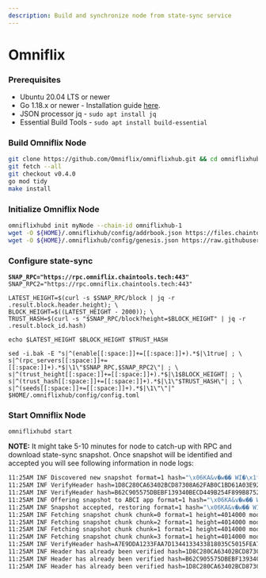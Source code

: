 ```yaml
---
description: Build and synchronize node from state-sync service
---
```


# Omniflix

### Prerequisites

* Ubuntu 20.04 LTS or newer
* Go 1.18.x or newer - Installation guide [here](../../../../guides/installation/install-golang.md).
* JSON processor jq - `sudo apt install jq`
* Essential Build Tools - `sudo apt install build-essential`

### Build Omniflix Node

```bash
git clone https://github.com/Omniflix/omniflixhub.git && cd omniflixhub
git fetch --all
git checkout v0.4.0
go mod tidy
make install
```

### Initialize Omniflix Node

```bash
omniflixhubd init myNode --chain-id omniflixhub-1
wget -O ${HOME}/.omniflixhub/config/addrbook.json https://files.chaintools.tech/chains/omniflix/addrbook.json
wget -O ${HOME}/.omniflixhub/config/genesis.json https://raw.githubusercontent.com/OmniFlix/mainnet/main/omniflixhub-1/genesis.json
```

### Configure state-sync

<pre class="language-bash"><code class="lang-bash"><strong>SNAP_RPC="https://rpc.omniflix.chaintools.tech:443"
</strong>SNAP_RPC2="https://rpc.omniflix.chaintools.tech:443"

LATEST_HEIGHT=$(curl -s $SNAP_RPC/block | jq -r .result.block.header.height); \
BLOCK_HEIGHT=$((LATEST_HEIGHT - 2000)); \
TRUST_HASH=$(curl -s "$SNAP_RPC/block?height=$BLOCK_HEIGHT" | jq -r .result.block_id.hash)

echo $LATEST_HEIGHT $BLOCK_HEIGHT $TRUST_HASH

sed -i.bak -E "s|^(enable[[:space:]]+=[[:space:]]+).*$|\1true| ; \
s|^(rpc_servers[[:space:]]+=[[:space:]]+).*$|\1\"$SNAP_RPC,$SNAP_RPC2\"| ; \
s|^(trust_height[[:space:]]+=[[:space:]]+).*$|\1$BLOCK_HEIGHT| ; \
s|^(trust_hash[[:space:]]+=[[:space:]]+).*$|\1\"$TRUST_HASH\"| ; \
s|^(seeds[[:space:]]+=[[:space:]]+).*$|\1\"\"|" $HOME/.omniflixhub/config/config.toml</code></pre>

### Start Omniflix Node

```
omniflixhubd start
```

**NOTE:** It might take 5-10 minutes for node to catch-up with RPC and download state-sync snapshot. Once snapshot will be identified and accepted you will see following information in node logs:

```bash
11:25AM INF Discovered new snapshot format=1 hash="\x06KA&v�w�� WI�\x1fk\x1f)�?���5�[��\t\a�i�" height=4014000 module=statesync                                                                                                                 11:25AM INF Discovered new snapshot format=1 hash="C9\x7f���G��\x19�*�\x1eMb��\x15\x16\x03\t��\x19{�^�]�r" height=4012500 module=statesync                                                                                                      11:25AM ERR dialing failed (attempts: 1): auth failure: secret conn failed: read tcp 192.168.6.132:34112->195.201.195.111:26656: i/o timeout addr={"id":"9a59b6dc59903d036dd476de26e8d2b9f1acf466","ip":"195.201.195.111","port":26656} module=pex
11:25AM INF VerifyHeader hash=1D8C280CA63402BCD87308A62FAB0C1BD61A03E92A07F24FE8F84BA0503C529D height=4014001 module=light
11:25AM INF VerifyHeader hash=B62C905575DBEBF139340BECD449B254F899B875244B42B0915B6682AB33A226 height=4014002 module=light
11:25AM INF Offering snapshot to ABCI app format=1 hash="\x06KA&v�w�� WI�\x1fk\x1f)�?���5�[��\t\a�i�" height=4014000 module=statesync
11:25AM INF Snapshot accepted, restoring format=1 hash="\x06KA&v�w�� WI�\x1fk\x1f)�?���5�[��\t\a�i�" height=4014000 module=statesync
11:25AM INF Fetching snapshot chunk chunk=0 format=1 height=4014000 module=statesync total=18
11:25AM INF Fetching snapshot chunk chunk=2 format=1 height=4014000 module=statesync total=18
11:25AM INF Fetching snapshot chunk chunk=1 format=1 height=4014000 module=statesync total=18
11:25AM INF Fetching snapshot chunk chunk=3 format=1 height=4014000 module=statesync total=18
11:25AM INF VerifyHeader hash=A7E9DDA1233FAA7D1344133433818035C5015FEA761C9E6EF25E1F6982A2B47D height=4014000 module=light
11:25AM INF Header has already been verified hash=1D8C280CA63402BCD87308A62FAB0C1BD61A03E92A07F24FE8F84BA0503C529D height=4014001 module=light
11:25AM INF Header has already been verified hash=B62C905575DBEBF139340BECD449B254F899B875244B42B0915B6682AB33A226 height=4014002 module=light
11:25AM INF Header has already been verified hash=1D8C280CA63402BCD87308A62FAB0C1BD61A03E92A07F24FE8F84BA0503C529D height=4014001 module=light
```
